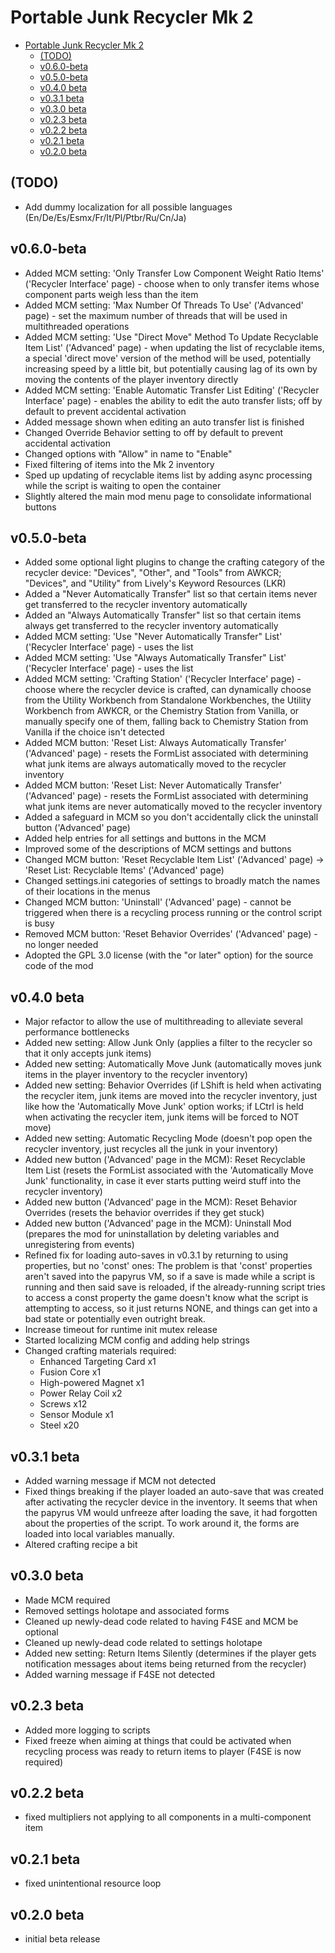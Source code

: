 Portable Junk Recycler Mk 2
===========================

- [Portable Junk Recycler Mk 2](#portable-junk-recycler-mk-2)
    - [(TODO)](#todo)
    - [v0.6.0-beta](#v060-beta)
    - [v0.5.0-beta](#v050-beta)
    - [v0.4.0 beta](#v040-beta)
    - [v0.3.1 beta](#v031-beta)
    - [v0.3.0 beta](#v030-beta)
    - [v0.2.3 beta](#v023-beta)
    - [v0.2.2 beta](#v022-beta)
    - [v0.2.1 beta](#v021-beta)
    - [v0.2.0 beta](#v020-beta)

(TODO)
------
- Add dummy localization for all possible languages (En/De/Es/Esmx/Fr/It/Pl/Ptbr/Ru/Cn/Ja)

v0.6.0-beta
-----------
- Added MCM setting: 'Only Transfer Low Component Weight Ratio Items' ('Recycler Interface' page) - choose when to only transfer items whose component parts weigh less than the item
- Added MCM setting: 'Max Number Of Threads To Use' ('Advanced' page) - set the maximum number of threads that will be used in multithreaded operations
- Added MCM setting: 'Use "Direct Move" Method To Update Recyclable Item List' ('Advanced' page) - when updating the list of recyclable items, a special 'direct move' version of the method will be used, potentially increasing speed by a little bit, but potentially causing lag of its own by moving the contents of the player inventory directly
- Added MCM setting: 'Enable Automatic Transfer List Editing' ('Recycler Interface' page) - enables the ability to edit the auto transfer lists; off by default to prevent accidental activation
- Added message shown when editing an auto transfer list is finished
- Changed Override Behavior setting to off by default to prevent accidental activation
- Changed options with "Allow" in name to "Enable"
- Fixed filtering of items into the Mk 2 inventory
- Sped up updating of recyclable items list by adding async processing while the script is waiting to open the container
- Slightly altered the main mod menu page to consolidate informational buttons

v0.5.0-beta
-----------
- Added some optional light plugins to change the crafting category of the recycler device: "Devices", "Other", and "Tools" from AWKCR; "Devices", and "Utility" from Lively's Keyword Resources (LKR)
- Added a "Never Automatically Transfer" list so that certain items never get transferred to the recycler inventory automatically
- Added an "Always Automatically Transfer" list so that certain items always get transferred to the recycler inventory automatically
- Added MCM setting: 'Use "Never Automatically Transfer" List' ('Recycler Interface' page) - uses the list
- Added MCM setting: 'Use "Always Automatically Transfer" List' ('Recycler Interface' page) - uses the list
- Added MCM setting: 'Crafting Station' ('Recycler Interface' page) - choose where the recycler device is crafted, can dynamically choose from the Utility Workbench from Standalone Workbenches, the Utility Workbench from AWKCR, or the Chemistry Station from Vanilla, or manually specify one of them, falling back to Chemistry Station from Vanilla if the choice isn't detected
- Added MCM button: 'Reset List: Always Automatically Transfer' ('Advanced' page) - resets the FormList associated with determining what junk items are always automatically moved to the recycler inventory
- Added MCM button: 'Reset List: Never Automatically Transfer' ('Advanced' page) - resets the FormList associated with determining what junk items are never automatically moved to the recycler inventory
- Added a safeguard in MCM so you don't accidentally click the uninstall button ('Advanced' page)
- Added help entries for all settings and buttons in the MCM
- Improved some of the descriptions of MCM settings and buttons
- Changed MCM button: 'Reset Recyclable Item List' ('Advanced' page) -> 'Reset List: Recyclable Items' ('Advanced' page)
- Changed settings.ini categories of settings to broadly match the names of their locations in the menus
- Changed MCM button: 'Uninstall' ('Advanced' page) - cannot be triggered when there is a recycling process running or the control script is busy
- Removed MCM button: 'Reset Behavior Overrides' ('Advanced' page) - no longer needed
- Adopted the GPL 3.0 license (with the "or later" option) for the source code of the mod

v0.4.0 beta
-----------
- Major refactor to allow the use of multithreading to alleviate several performance bottlenecks
- Added new setting: Allow Junk Only (applies a filter to the recycler so that it only accepts junk items)
- Added new setting: Automatically Move Junk (automatically moves junk items in the player inventory to the recycler inventory)
- Added new setting: Behavior Overrides (if LShift is held when activating the recycler item, junk items are moved into the recycler inventory, just like how the 'Automatically Move Junk' option works; if LCtrl is held when activating the recycler item, junk items will be forced to NOT move)
- Added new setting: Automatic Recycling Mode (doesn't pop open the recycler inventory, just recycles all the junk in your inventory)
- Added new button ('Advanced' page in the MCM): Reset Recyclable Item List (resets the FormList associated with the 'Automatically Move Junk' functionality, in case it ever starts putting weird stuff into the recycler inventory)
- Added new button ('Advanced' page in the MCM): Reset Behavior Overrides (resets the behavior overrides if they get stuck)
- Added new button ('Advanced' page in the MCM): Uninstall Mod (prepares the mod for uninstallation by deleting variables and unregistering from events)
- Refined fix for loading auto-saves in v0.3.1 by returning to using properties, but no 'const' ones: The problem is that 'const' properties aren't saved into the papyrus VM, so if a save is made while a script is running and then said save is reloaded, if the already-running script tries to access a const property the game doesn't know what the script is attempting to access, so it just returns NONE, and things can get into a bad state or potentially even outright break.
- Increase timeout for runtime init mutex release
- Started localizing MCM config and adding help strings
- Changed crafting materials required:
    - Enhanced Targeting Card x1
    - Fusion Core x1
    - High-powered Magnet x1
    - Power Relay Coil x2
    - Screws x12
    - Sensor Module x1
    - Steel x20

v0.3.1 beta
-----------
- Added warning message if MCM not detected
- Fixed things breaking if the player loaded an auto-save that was created after activating the recycler device in the inventory. It seems that when the papyrus VM would unfreeze after loading the save, it had forgotten about the properties of the script. To work around it, the forms are loaded into local variables manually.
- Altered crafting recipe a bit

v0.3.0 beta
-----------
- Made MCM required
- Removed settings holotape and associated forms
- Cleaned up newly-dead code related to having F4SE and MCM be optional
- Cleaned up newly-dead code related to settings holotape
- Added new setting: Return Items Silently (determines if the player gets notification messages about items being returned from the recycler)
- Added warning message if F4SE not detected

v0.2.3 beta
-----------
- Added more logging to scripts
- Fixed freeze when aiming at things that could be activated when recycling process was ready to return items to player (F4SE is now required)

v0.2.2 beta
-----------
- fixed multipliers not applying to all components in a multi-component item

v0.2.1 beta
-----------
- fixed unintentional resource loop

v0.2.0 beta
-----------
- initial beta release
